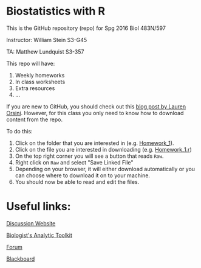 # Biostatistics with R

This is the GitHub repository (repo) for Spg 2016 Biol 483N/597

Instructor: William Stein S3-G45

TA: Matthew Lundquist S3-357

This repo will have:

1. Weekly homeworks
2. In class worksheets
3. Extra resources
4. ...

If you are new to GitHub, you should check out this [blog post by Lauren Orsini](http://readwrite.com/2013/09/30/understanding-github-a-journey-for-beginners-part-1). However, for this class you only need to know how to download content from the repo. 

To do this:

1. Click on the folder that you are interested in (e.g. [Homework_1](https://github.com/mlundquist/Biostats-2016/tree/master/Homework_1)).
2. Click on the file you are interested in downloading (e.g. [Homework_1.r](https://github.com/mlundquist/Biostats-2016/tree/master/Homework_1/Homework_1.r))
3. On the top right corner you will see a button that reads <code>Raw</code>.
4. Right click on <code>Raw</code> and select "Save Linked File"
5. Depending on your browser, it will either download automatically or you can choose where to download it on to your machine.
6. You should now be able to read and edit the files.

# Useful links:

[Discussion Website](http://bingweb.binghamton.edu/~mlundqu1/biostats/)

[Biologist's Analytic Toolkit](http://biotoolbox.binghamton.edu)

[Forum](http://harvey.binghamton.edu/~mlundqu1/forum/)

[Blackboard](https://blackboard.binghamton.edu)



